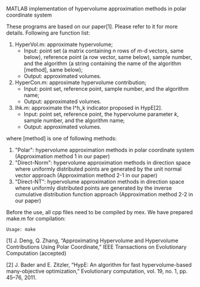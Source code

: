 MATLAB implementation of hypervolume approximation methods in polar coordinate system
	
These programs are based on our paper[1]. Please refer to it for more details.
Following are function list:
	
1. HyperVol.m: approximate hypervolume;
	- Input: point set (a matrix containing $n$ rows of $m$-d vectors, same below), 
		reference point (a row vector, same below), sample number,
		and the algorithm (a string containing the name of the algorithm [method], same below);
	- Output: approximated volumes.
2. HyperCon.m: approximate hypervolume contribution;
	- Input: point set, reference point, sample number, and the algorithm name;
	- Output: approximated volumes.
3. Ihk.m: approximate the I^h_k indicator proposed in HypE[2]. 
	- Input: point set, reference point, the hypervolume parameter $k$, sample number, 
     		and the algorithm name;
	- Output: approximated volumes.
	
where [method] is one of following methods:
1. "Polar": hypervolume approximation methods in polar coordinate system (Approximation method 1
			in our paper)
2. "Direct-Norm": hypervolume approximation methods in direction space where uniformly distributed 
			points are generated by the unit normal vector approach 
			(Approximation method 2-1 in our paper)
3. "Direct-NT": hypervolume approximation methods in direction space where uniformly distributed 
			points are generated by the inverse cumulative distribution function approach 
			(Approximation method 2-2 in our paper)
			
			
Before the use, all cpp files need to be compiled by mex. We have prepared make.m for compilation:

	Usage: make
	
[1] J. Deng, Q. Zhang, “Approximating Hypervolume and Hypervolume Contributions Using Polar Coordinate,”
IEEE Transactions on Evolutionary Computation (accepted)

[2] J. Bader and E. Zitzler, “HypE: An algorithm for fast hypervolume-based many-objective optimization,”
Evolutionary computation, vol. 19, no. 1, pp. 45–76, 2011.
